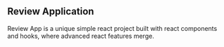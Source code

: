 ## Review Application

Review App is a unique simple react project built with react components and hooks, where advanced react features merge.